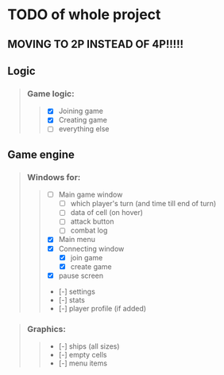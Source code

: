 # TODO of whole project

## MOVING TO 2P INSTEAD OF 4P!!!!!
## Logic
> ### Game logic:
>> - [x] Joining game
>> - [x] Creating game
>> - [ ] everything else
## Game engine

> ### Windows for:
>> - [ ] Main game window 
>>   - [ ] which player's turn (and time till end of turn)
>>   - [ ] data of cell (on hover)
>>   - [ ] attack button
>>   - [ ] combat log
>> - [x] Main menu
>> - [x] Connecting window
>>   - [x] join game
>>   - [x] create game
>> - [x] pause screen
>> - [-] settings
>> - [-] stats
>> - [-] player profile (if added)

> ### Graphics:
>> - [-] ships (all sizes)
>> - [-] empty cells
>> - [-] menu items
